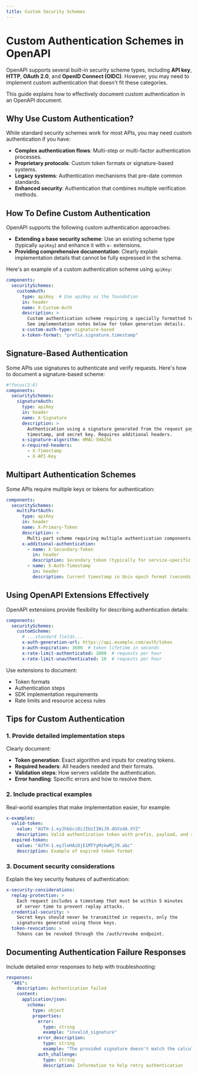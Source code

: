 ```yaml
---
title: Custom Security Schemes
---
```

# Custom Authentication Schemes in OpenAPI

OpenAPI supports several built-in security scheme types, including **API key**, **HTTP**, **OAuth 2.0**, and **OpenID Connect (OIDC)**. However, you may need to implement custom authentication that doesn't fit these categories.

This guide explains how to effectively document custom authentication in an OpenAPI document.

## Why Use Custom Authentication?

While standard security schemes work for most APIs, you may need custom authentication if you have:

- **Complex authentication flows**: Multi-step or multi-factor authentication processes.
- **Proprietary protocols**: Custom token formats or signature-based systems.
- **Legacy systems**: Authentication mechanisms that pre-date common standards.
- **Enhanced security**: Authentication that combines multiple verification methods.

## How To Define Custom Authentication

OpenAPI supports the following custom authentication approaches:

- **Extending a base security scheme**: Use an existing scheme type (typically `apiKey`) and enhance it with `x-` extensions.
- **Providing comprehensive documentation**: Clearly explain implementation details that cannot be fully expressed in the schema.

Here's an example of a custom authentication scheme using `apiKey`:

```yaml
components:
  securitySchemes:
    customAuth:
      type: apiKey  # Use apiKey as the foundation
      in: header
      name: X-Custom-Auth
      description: >
        Custom authentication scheme requiring a specially formatted token.
        See implementation notes below for token generation details.
      x-custom-auth-type: signature-based
      x-token-format: "prefix.signature.timestamp"
```

## Signature-Based Authentication

Some APIs use signatures to authenticate and verify requests. Here's how to document a signature-based scheme:

```yaml
#!focus(3:6)
components:
  securitySchemes:
    signatureAuth:
      type: apiKey
      in: header
      name: X-Signature
      description: >
        Authentication using a signature generated from the request payload,
        timestamp, and secret key. Requires additional headers.
      x-signature-algorithm: HMAC-SHA256
      x-required-headers:
        - X-Timestamp
        - X-API-Key
```

## Multipart Authentication Schemes

Some APIs require multiple keys or tokens for authentication:

```yaml
components:
  securitySchemes:
    multiPartAuth:
      type: apiKey
      in: header
      name: X-Primary-Token
      description: >
        Multi-part scheme requiring multiple authentication components.
      x-additional-authentication:
        - name: X-Secondary-Token
          in: header
          description: Secondary token (typically for service-specific access)
        - name: X-Auth-Timestamp
          in: header
          description: Current timestamp in Unix epoch format (seconds)
```

## Using OpenAPI Extensions Effectively

OpenAPI extensions provide flexibility for describing authentication details:

```yaml
components:
  securitySchemes:
    customScheme:
      # ...standard fields...
      x-auth-generation-url: https://api.example.com/auth/token
      x-auth-expiration: 3600  # token lifetime in seconds
      x-rate-limit-authenticated: 1000  # requests per hour
      x-rate-limit-unauthenticated: 10  # requests per hour
```

Use extensions to document:

- Token formats
- Authentication steps
- SDK implementation requirements
- Rate limits and resource access rules


## Tips for Custom Authentication

### 1. Provide detailed implementation steps

Clearly document:

- **Token generation**: Exact algorithm and inputs for creating tokens.
- **Required headers**: All headers needed and their formats.
- **Validation steps**: How servers validate the authentication.
- **Error handling**: Specific errors and how to resolve them.


### 2. Include practical examples

Real-world examples that make implementation easier, for example:

```yaml
x-examples:
  valid-token:
    value: "AUTH-1.eyJhbGciOiJIUzI1NiJ9.dGVzdA.XYZ"
    description: Valid authentication token with prefix, payload, and signature
  expired-token:
    value: "AUTH-1.eyJleHAiOjE1MTYyMzkwMjJ9.abc"
    description: Example of expired token format
```

### 3. Document security considerations

Explain the key security features of authentication:

```yaml
x-security-considerations:
  replay-protection: >
    Each request includes a timestamp that must be within 5 minutes
    of server time to prevent replay attacks.
  credential-security: >
    Secret keys should never be transmitted in requests, only the
    signatures generated using those keys.
  token-revocation: >
    Tokens can be revoked through the /auth/revoke endpoint.
```

## Documenting Authentication Failure Responses

Include detailed error responses to help with troubleshooting:

```yaml
responses:
  "401":
    description: Authentication failed
    content:
      application/json:
        schema:
          type: object
          properties:
            error:
              type: string
              example: "invalid_signature"
            error_description:
              type: string
              example: "The provided signature doesn't match the calculated signature"
            auth_challenge:
              type: string
              description: Information to help retry authentication
```
